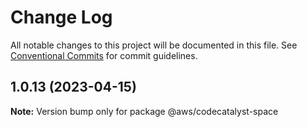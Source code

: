 # Change Log

All notable changes to this project will be documented in this file.
See [Conventional Commits](https://conventionalcommits.org) for commit guidelines.

## 1.0.13 (2023-04-15)

**Note:** Version bump only for package @aws/codecatalyst-space
